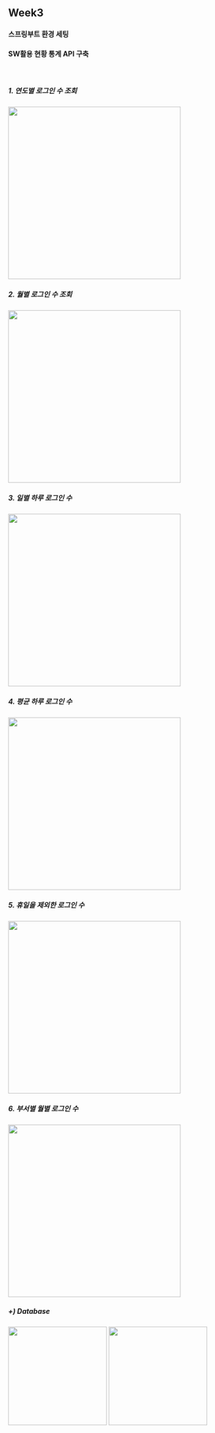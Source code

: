## Week3
#### 스프링부트 환경 세팅
#### SW활용 현황 통계 API 구축
</br>



##### 1. 연도별 로그인 수 조회
  <img src = "https://user-images.githubusercontent.com/65826145/130973688-8a3ab25e-51c5-48cd-8ef8-4725d8bd569e.png" width = "350">

##### 2. 월별 로그인 수 조회
  <img src = "https://user-images.githubusercontent.com/65826145/130973783-b5a98e4b-00ba-428e-8f39-da03ac59654a.png" width = "350">

##### 3. 일별 하루 로그인 수
  <img src = "https://user-images.githubusercontent.com/65826145/130973931-df2bec2e-532a-4b19-a59f-3e871d0c08be.png" width = "350">

##### 4. 평균 하루 로그인 수
  <img src = "https://user-images.githubusercontent.com/65826145/130974108-9d20600d-1a9e-4c56-8932-d547487a8d51.png" width = "350">

##### 5. 휴일을 제외한 로그인 수
  <img src = "https://user-images.githubusercontent.com/65826145/130974238-8ba5a4c8-3975-427b-8a90-31d759b2aec5.png" width = "350">

##### 6. 부서별 월별 로그인 수
  <img src = "https://user-images.githubusercontent.com/65826145/130974333-a37080cd-7337-4e18-ba15-fd1831923d6d.png" width = "350">

##### +) Database
 <img src="https://user-images.githubusercontent.com/65826145/130974444-5db533b9-9dbd-47cd-97fc-6db67fd65c03.png" width="200">
 <img src= "https://user-images.githubusercontent.com/65826145/130977674-59995b03-1687-4c0d-8382-c114514b13a2.png" width="200">

